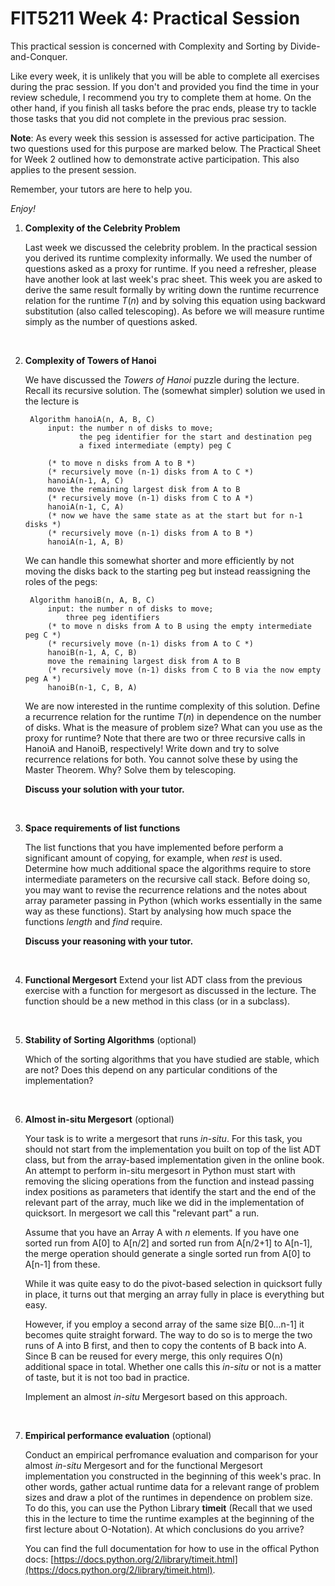 <script type="text/javascript" src="http://cdn.mathjax.org/mathjax/latest/MathJax.js?config=TeX-AMS-MML_HTMLorMML"> </script>

# FIT5211 Week 4: Practical Session 

This practical session is concerned with Complexity and Sorting by Divide-and-Conquer.

Like every week, it is unlikely that you will be able to complete all exercises during the prac session. If you don't and provided you find the time in your review schedule, I recommend you try to complete them at home.  On the other hand, if you finish all tasks before the prac ends, please try to tackle those tasks that you did not complete in the previous prac session. 

**Note**: As every week this session is assessed for active participation. The two questions used for this purpose are marked below. The Practical Sheet for Week 2 outlined  how to demonstrate active participation. This also applies to the present session.


Remember, your tutors are here to help you.

_Enjoy!_

1. **Complexity of the Celebrity Problem**

    Last week we discussed the celebrity problem. In the practical session  you derived its runtime complexity informally. We used the number of questions asked as a proxy for runtime.  If you need a refresher, please have another look at last week's prac sheet. This week you are asked to derive the same result formally by writing down the runtime recurrence relation for the runtime $T(n)$ and by solving this equation using backward substitution (also called telescoping). As before we will measure runtime simply as the number of questions asked.
<br>

2. **Complexity of Towers of Hanoi**

    We have discussed the _Towers of Hanoi_ puzzle during the lecture. Recall its recursive solution. The (somewhat simpler) solution we used in the lecture is
    
        Algorithm hanoiA(n, A, B, C)
            input: the number n of disks to move;
                   the peg identifier for the start and destination peg
                   a fixed intermediate (empty) peg C
            
            (* to move n disks from A to B *)
            (* recursively move (n-1) disks from A to C *)
            hanoiA(n-1, A, C)
            move the remaining largest disk from A to B
            (* recursively move (n-1) disks from C to A *)
            hanoiA(n-1, C, A)
            (* now we have the same state as at the start but for n-1 disks *)
            (* recursively move (n-1) disks from A to B *)
            hanoiA(n-1, A, B)
            
    We can handle this somewhat shorter and more efficiently by not moving the disks back to the starting peg but instead reassigning the roles of the pegs:
    
        Algorithm hanoiB(n, A, B, C)
            input: the number n of disks to move;
                three peg identifiers 
            (* to move n disks from A to B using the empty intermediate peg C *)
            (* recursively move (n-1) disks from A to C *)
            hanoiB(n-1, A, C, B)
            move the remaining largest disk from A to B
            (* recursively move (n-1) disks from C to B via the now empty peg A *)
            hanoiB(n-1, C, B, A)
                
    We are now interested in the runtime complexity of this solution. Define a recurrence relation for the runtime $T(n)$ in dependence on the number of disks. What is the measure of problem size? What can you use as the proxy for runtime? Note that there are two or three recursive calls in HanoiA and HanoiB, respectively! Write down and try to solve recurrence relations for both. You cannot solve these by using the Master Theorem. Why? Solve them by telescoping. 

    **Discuss your solution with your tutor.**
<br>

3. **Space requirements of list functions**

    The list functions that you have implemented before perform a significant amount of copying, for example, when _rest_ is used. Determine how much additional space the algorithms require to store intermediate parameters on the recursive call stack. Before doing so, you may want to revise the recurrence relations and the notes about array parameter passing in Python (which works essentially in the same way as these functions). Start by analysing how much space the functions _length_ and _find_ require. 

    **Discuss your reasoning with your tutor.**
<br>

4. **Functional Mergesort**
    Extend your list ADT class from the previous exercise with a function for mergesort as discussed in the lecture. The function should be a new method in this class (or in a subclass).
<br>


5. **Stability of Sorting Algorithms** (optional)

    Which of the sorting algorithms that you have studied are stable, which are not? Does this depend on any particular conditions of the implementation?
<br>

6. **Almost in-situ Mergesort** (optional)

    Your task  is to write a mergesort that runs _in-situ_. For this task, you should not start from the implementation you built on top of the list ADT class, but from the array-based implementation given in the online book. An attempt to perform in-situ mergesort in Python must start with removing the slicing operations from the function and instead passing index positions as parameters that identify the start and the end of the relevant part of the array, much like we did in the implementation of quicksort. In mergesort we call this "relevant part" a run. 
    
    Assume that you have an Array A with _n_ elements. If you have one sorted run from A[0] to A[n/2] and sorted run from A[n/2+1] to A[n-1], the merge operation should generate a single sorted run from A[0] to A[n-1] from these. 
    
    While it was quite easy to do the pivot-based selection in quicksort fully in place, it turns out that merging an array fully in place is everything but easy.
    
    However, if you employ a second array of the same size B[0...n-1] it becomes quite straight forward. The way to do so is to merge the two runs of A into B first, and then to copy the contents of B back into A. Since B can be reused for every merge, this only requires O(n) additional space in total. Whether one calls this _in-situ_ or not is a matter of taste, but it is not too bad in practice.
    
    Implement an almost _in-situ_ Mergesort based on this approach.
<br>
    
7. **Empirical performance evaluation** (optional)

    Conduct an empirical perfromance evaluation and comparison for your almost _in-situ_ Mergesort and for the functional Mergesort implementation you constructed in the beginning of this week's prac. In other words, gather actual runtime data for a relevant range of problem sizes and draw a plot of the runtimes in dependence on problem size. To do this, you can use the Python Library **timeit** (Recall that we used this in the lecture to time the runtime examples at the beginning of the first lecture about O-Notation). At which conclusions do you arrive? 
   
    You can find the full documentation for how to use in the offical Python docs: [https://docs.python.org/2/library/timeit.html](https://docs.python.org/2/library/timeit.html).
<br>



<!--
1. **Recursive List Handling**
    In the last practical session you defined an ADT class for lists based on recursive list definitions. (You may want to use last week's prac sheet to revise). If you did not complete this, you can ask your tutor for a master solution. Extend this class with two new functions *zip*, and *merge*. 

    | **Operator** | **Input**         | **Output** | **Description**                                   |
    |--------------|-------------------|------------|---------------------------------------------------|
    | _zip_          | Lists x, y    | List       | constructs a new list that contains the elements of x and y in alternating order |
    |              |                   |            | for example, zip([1,7,9],[5,4,3])=[1,5,7,4,9,3]   |
    | _merge_        | Lists x,  y    | List       | merges two sorted lists x and y into a single sorted list|
    
    **Discuss your solution with your tutor.**
<br>
-->
